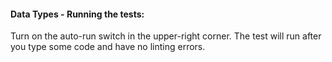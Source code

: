 #### Data Types - Running the tests:
Turn on the auto-run switch in the upper-right corner. The test will run after you type some code and have no linting errors.